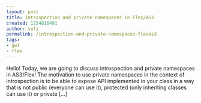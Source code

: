 ```yaml
---
layout: post
title: Introspection and private namespaces in Flex/AS3
created: 1254816491
author: sefi
permalink: /introspection-and-private-namespaces-flexas3
tags:
- gwt
- flex
---
```

Hello! Today, we are going to discuss introspection and private namespaces in AS3/Flex! The motivation to use private namespaces in the context of introspection is to be able to expose API implemented in your class in a way that is not public (everyone can use it), protected (only inheriting classes can use it) or private [...]<img alt="" border="0" src="http://stats.wordpress.com/b.gif?host=flexblackbelt.wordpress.com&blog=5633522&post=139&subd=flexblackbelt&ref=&feed=1" width="1" height="1" />
